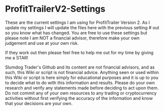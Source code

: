 # ProfitTrailerV2-Settings
These are the current settings I am using for ProfitTrailer Version 2. As I update my settings I will update the files here with the previous setting # out so you know what has changed. You are free to use these settings but please note I am NOT a financial advisor, therefore make your own judgement and use at your own risk.

If they work out then please feel free to help me out for my time by giving me a STAR!

Slumdog Trader's Github and its content are not financial advisors, and as such, this Wiki or script is not financial advice.
Anything seen or used within this Wiki or script is here simply for educational purposes and it is up to you to decide what to do with this information and results.
Please do your own research and verify any statements made before deciding to act upon them. 
Do not commit any of your own resources to any trading or cryptocurrency activities without first verifying the accuracy of the information and know that your decisions are your own.
